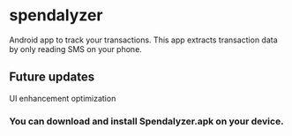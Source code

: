 # spendalyzer
Android app to track your transactions. This app extracts transaction data by only reading SMS on your phone.

## Future updates
UI enhancement
optimization

### You can download and install Spendalyzer.apk on your device.
